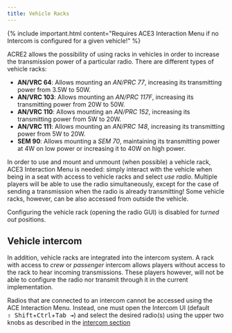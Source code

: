 ```yaml
---
title: Vehicle Racks
---
```


{% include important.html content="Requires ACE3 Interaction Menu if no Intercom is configured for a given vehicle!" %}

ACRE2 allows the possibility of using racks in vehicles in order to increase the transmission power of a particular radio. There are different types of vehicle racks:

- **AN/VRC 64**: Allows mounting an *AN/PRC 77*, increasing its transmitting power from 3.5W to 50W.
- **AN/VRC 103**: Allows mounting an *AN/PRC 117F*, increasing its transmitting power from 20W to 50W.
- **AN/VRC 110**: Allows mounting an *AN/PRC 152*, increasing its transmitting power from 5W to 20W.
- **AN/VRC 111**: Allows mounting an *AN/PRC 148*, increasing its transmitting power from 5W to 20W.
- **SEM 90**: Allows mounting a *SEM 70*, maintaining its transmitting power at 4W on low power or increasing it to 40W on high power.

In order to use and mount and unmount (when possible) a vehicle rack, ACE3 Interaction Menu is needed: simply interact with the vehicle when being in a seat with access to vehicle racks and select *use radio*. Multiple players will be able to use the radio simultaneously, except for the case of sending a transmission when the radio is already transmitting! Some vehicle racks, however, can be also accessed from outside the vehicle.

Configuring the vehicle rack (opening the radio GUI) is disabled for *turned out* positions.

## Vehicle intercom

In addition, vehicle racks are integrated into the intercom system. A rack with access to *crew* or *passenger* intercom allows players without access to the rack to hear incoming transmissions. These players however, will not be able to configure the radio nor transmit through it in the current implementation.

Radios that are connected to an intercom cannot be accessed using the ACE Interaction Menu. Instead, one must open the Intercom UI (default <kbd>⇧&nbsp;Shift</kbd>+<kbd>Ctrl</kbd>+<kbd>Tab&nbsp;⇥</kbd>) and select the desired radio(s) using the upper two knobs as described in the [intercom section](/wiki/user/vehicle-intercom#full-functional-crew-station-ffcs)
